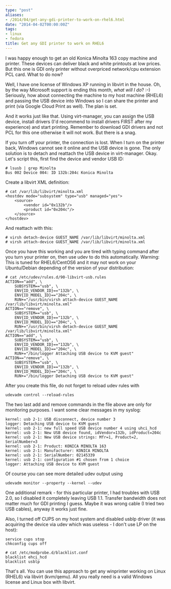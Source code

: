 ```yaml
---
type: "post"
aliases:
- /2014/04/get-any-gdi-printer-to-work-on-rhel6.html
date: "2014-04-02T00:00:00Z"
tags:
- linux
- fedora
title: Get any GDI printer to work on RHEL6
---
```


I was happy enough to get an old Konica Minolta 163 copy machine and printer.
These devices can deliver black and white printouts at low prices. But this
one is GDI only printer without overpriced network/cpu extension PCL card.
What to do now?

Well, I have one license of Windows XP running in libvirt in the house. Oh, by
the way Microsoft support is ending this month, *what will I do*? :-)
Seriously, how about connecting the machine to my host machine (RHEL6) and
passing the USB device into Windows so I can share the printer and print (via
Google Cloud Print as well). The plan is set.

And it works just like that. Using virt-manager, you can assign the USB
device, install drivers (I'd recommend to install drivers FIRST after my
experience) and start printing. Remember to download GDI drivers and not PCL
for this one otherwise it will not work. But there is a snag.

If you turn off your printer, the connection is lost. When I turn on the
printer back, Windows cannot see it online and the USB device is gone. The
only solution is to detach and reattach the USB device in virt-manager. Okay.
Let's script this, first find the device and vendor USB ID:

    # lsusb | grep Minolta
    Bus 002 Device 004: ID 132b:204c Konica Minolta

Create a libvirt XML definition:

    # cat /var/lib/libvirt/minolta.xml
    <hostdev mode="subsystem" type="usb" managed="yes">
        <source>
            <vendor id="0x132b"/>
            <product id="0x204c"/>
        </source>
    </hostdev>

And reattach with this:

    # virsh detach-device GUEST_NAME /var/lib/libvirt/minolta.xml
    # virsh attach-device GUEST_NAME /var/lib/libvirt/minolta.xml

Once you have this working and you are tired with typing command after you
turn your printer on, then use udev to do this automatically. Warning: This is
tuned for RHEL6/CentOS6 and it may not work on your Ubuntu/Debian depending of
the version of your distribution:

    # cat /etc/udev/rules.d/90-libvirt-usb.rules
    ACTION=="add", \
        SUBSYSTEM=="usb", \
        ENV{ID_VENDOR_ID}=="132b", \
        ENV{ID_MODEL_ID}=="204c", \
        RUN+="/usr/bin/virsh attach-device GUEST_NAME /var/lib/libvirt/minolta.xml"
    ACTION=="remove", \
        SUBSYSTEM=="usb", \
        ENV{ID_VENDOR_ID}=="132b", \
        ENV{ID_MODEL_ID}=="204c", \
        RUN+="/usr/bin/virsh detach-device GUEST_NAME /var/lib/libvirt/minolta.xml"
    ACTION=="add", \
        SUBSYSTEM=="usb", \
        ENV{ID_VENDOR_ID}=="132b", \
        ENV{ID_MODEL_ID}=="204c", \
        RUN+="/bin/logger Attaching USB device to KVM guest"
    ACTION=="remove", \
        SUBSYSTEM=="usb", \
        ENV{ID_VENDOR_ID}=="132b", \
        ENV{ID_MODEL_ID}=="204c", \
        RUN+="/bin/logger Detaching USB device to KVM guest"

After you create this file, do not forget to reload udev rules with

    udevadm control --reload-rules

The two last add and remove commands in the file above are only for monitoring
purposes. I want some clear messages in my syslog:

    kernel: usb 2-1: USB disconnect, device number 3
    logger: Detaching USB device to KVM guest
    kernel: usb 2-1: new full speed USB device number 4 using uhci_hcd
    kernel: usb 2-1: New USB device found, idVendor=132b, idProduct=204c
    kernel: usb 2-1: New USB device strings: Mfr=1, Product=2, SerialNumber=3
    kernel: usb 2-1: Product: KONICA MINOLTA 163
    kernel: usb 2-1: Manufacturer: KONICA MINOLTA
    kernel: usb 2-1: SerialNumber: 02145339
    kernel: usb 2-1: configuration #1 chosen from 1 choice
    logger: Attaching USB device to KVM guest

Of course you can see more detailed udev output using

    udevadm monitor --property --kernel --udev

One additional remark - for this particular printer, I had troubles with USB
2.0, so I disabled it completely leaving USB 1.1. Transfer bandwidth does not
matter much for GDI printing I guess. Maybe it was wrong cable (I tried two
USB cables), anyway it works just fine.

Also, I turned off CUPS on my host system and disabled usblp driver (it was
acquiring the device via udev which was useless - I don't use LP on the host):

    service cups stop
    chkconfig cups off

    # cat /etc/modprobe.d/blacklist.conf
    blacklist ehci_hcd
    blacklist usblp

That's all. You can use this approach to get any winprinter working on Linux
(RHEL6) via libvirt (kvm/qemu). All you really need is a valid Windows license
and Linux box with libvirt.

